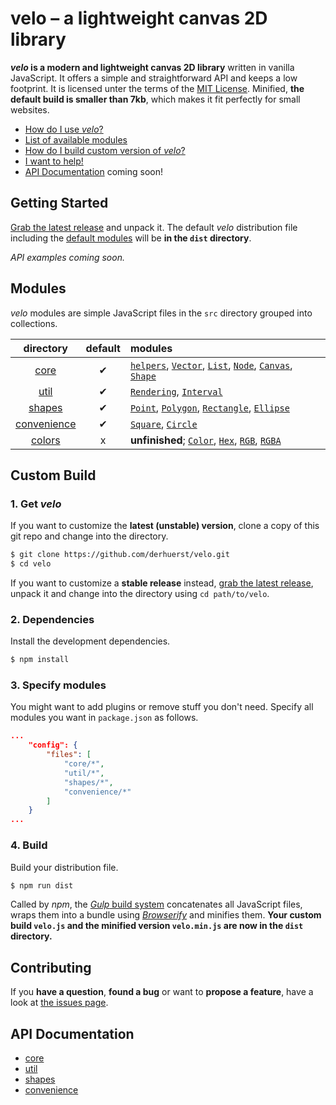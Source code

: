 # velo – a lightweight canvas 2D library

***velo* is a modern and lightweight canvas 2D library** written in vanilla JavaScript. It offers a simple and straightforward API and keeps a low footprint. It is licensed unter the terms of the [MIT License](LICENSE.md). Minified, **the default build is smaller than 7kb**, which makes it fit perfectly for small websites.

- [How do I use *velo*?](#getting-started)
- [List of available modules](#modules)
- [How do I build custom version of *velo*?](#custom-build)
- [I want to help!](#contributing)
- [API Documentation](#api-documentation) coming soon!




## Getting Started

[Grab the latest release](https://github.com/derhuerst/velo/releases) and unpack it. The default *velo* distribution file including the [default modules](#modules) will be **in the `dist` directory**.

*API examples coming soon.*




## Modules

*velo* modules are simple JavaScript files in the `src` directory grouped into collections.

|directory|default|modules|
|:--:|:--:|:--|
|[core](src/core)|✔|[`helpers`](src/core/01-helpers.js), [`Vector`](src/core/02-Vector.js), [`List`](src/core/03-List.js), [`Node`](src/core/04-Node.js), [`Canvas`](src/core/05-Canvas.js), [`Shape`](src/core/06-Shape.js)|
|[util](src/util)|✔|[`Rendering`](src/util/01-Rendering.js), [`Interval`](src/util/02-Interval.js)|
|[shapes](src/shapes)|✔|[`Point`](src/shapes/01-Point.js), [`Polygon`](src/shapes/02-Polygon.js), [`Rectangle`](src/shapes/03-Rectangle.js), [`Ellipse`](src/shapes/04-Ellipse.js)|
|[convenience](src/convenience)|✔|[`Square`](src/convenience/01-Square.js), [`Circle`](src/convenience/02-Circle.js)|
|[colors](src/colors)|x|**unfinished**; [`Color`](src/colors/01-Color.js), [`Hex`](src/colors/02-Hex.js), [`RGB`](src/colors/02-RGB.js), [`RGBA`](src/colors/02-RGBA.js)|




## Custom Build


### 1. Get *velo*

If you want to customize the **latest (unstable) version**, clone a copy of this git repo and change into the directory.

```bash
$ git clone https://github.com/derhuerst/velo.git
$ cd velo
```

If you want to customize a **stable release** instead, [grab the latest release](https://github.com/derhuerst/velo/releases), unpack it and change into the directory using `cd path/to/velo`.



### 2. Dependencies

Install the development dependencies.

```bash
$ npm install
```



### 3. Specify modules

You might want to add plugins or remove stuff you don't need. Specify all modules you want in `package.json` as follows.

```json
...
	"config": {
		"files": [
			"core/*",
			"util/*",
			"shapes/*",
			"convenience/*"
		]
	}
...
```



### 4. Build

Build your distribution file.

```bash
$ npm run dist
```

Called by *npm*, the [*Gulp* build system](http://gulpjs.com) concatenates all JavaScript files, wraps them into a bundle using [*Browserify*](http://browserify.org/) and minifies them. **Your custom build `velo.js` and the minified version `velo.min.js` are now in the `dist` directory.**




## Contributing

If you **have a question**, **found a bug** or want to **propose a feature**, have a look at [the issues page](https://github.com/derhuerst/velo/issues).




## API Documentation

- [core](docs/core.md)
- [util](docs/util.md)
- [shapes](docs/shpaes.md)
- [convenience](docs/convenience.md)
